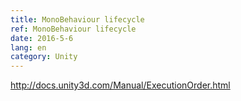 ```yaml
---
title: MonoBehaviour lifecycle
ref: MonoBehaviour lifecycle
date: 2016-5-6
lang: en
category: Unity
---
```


<http://docs.unity3d.com/Manual/ExecutionOrder.html>

